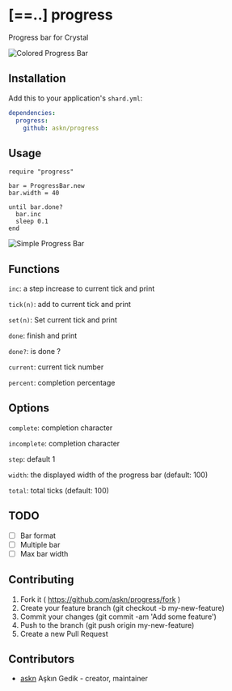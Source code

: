 # **[==..]** progress

Progress bar for Crystal

![Colored Progress Bar](/images/colors_progress.gif)

## Installation

Add this to your application's `shard.yml`:

```yaml
dependencies:
  progress:
    github: askn/progress
```

## Usage

```crystal
require "progress"

bar = ProgressBar.new
bar.width = 40

until bar.done?
  bar.inc
  sleep 0.1
end
```

![Simple Progress Bar](/images/simple_progress.gif)

## Functions

`inc`: a step increase to current tick and print

`tick(n)`: add to current tick and print

`set(n)`: Set current tick and print

`done`: finish and print

`done?`: is done ?

`current`: current tick number

`percent`: completion percentage

## Options

`complete`: completion character

`incomplete`: completion character

`step`: default 1

`width`: the displayed width of the progress bar (default: 100)

`total`: total ticks (default: 100)

## TODO

- [ ] Bar format
- [ ] Multiple bar
- [ ] Max bar width

## Contributing

1. Fork it ( https://github.com/askn/progress/fork )
2. Create your feature branch (git checkout -b my-new-feature)
3. Commit your changes (git commit -am 'Add some feature')
4. Push to the branch (git push origin my-new-feature)
5. Create a new Pull Request

## Contributors

- [askn](https://github.com/askn) Aşkın Gedik - creator, maintainer
